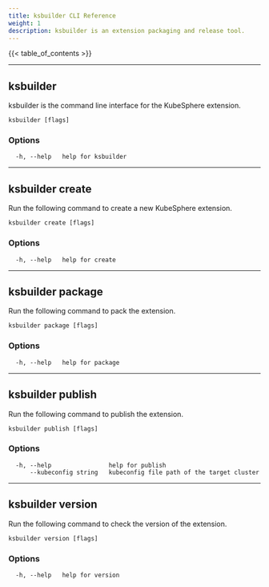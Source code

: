 ```yaml
---
title: ksbuilder CLI Reference
weight: 1
description: ksbuilder is an extension packaging and release tool.
---
```


{{< table_of_contents >}}

------

## ksbuilder

ksbuilder is the command line interface for the KubeSphere extension.

```
ksbuilder [flags]
```

### Options

```
  -h, --help   help for ksbuilder
```

------

## ksbuilder create

Run the following command to create a new KubeSphere extension.

```
ksbuilder create [flags]
```

### Options

```
  -h, --help   help for create
```

------

## ksbuilder package

Run the following command to pack the extension.

```
ksbuilder package [flags]
```

### Options

```
  -h, --help   help for package
```

------

## ksbuilder publish

Run the following command to publish the extension.

```
ksbuilder publish [flags]
```

### Options

```
  -h, --help                help for publish
      --kubeconfig string   kubeconfig file path of the target cluster
```

------

## ksbuilder version

Run the following command to check the version of the extension.

```
ksbuilder version [flags]
```

### Options

```
  -h, --help   help for version
```

